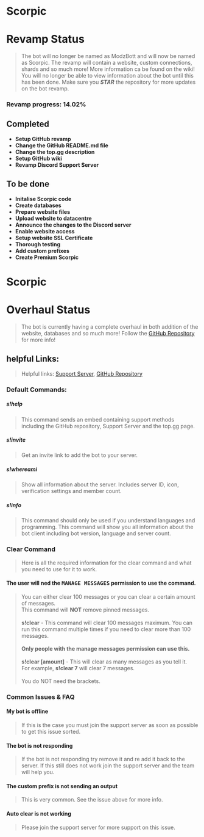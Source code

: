 # Scorpic

# Revamp Status
>The bot will no longer be named as ModzBott and will now be named as Scorpic. The revamp will contain a website, custom connections, shards and so much more! More information ca be found on the wiki! You will no longer be able to view information about the bot until this has been done. Make sure you ***STAR*** the repository for more updates on the bot revamp.
### Revamp progress: 14.02%

## Completed
  - **Setup GitHub revamp**
  - **Change the GitHub README.md file**
  - **Change the top.gg description**
  - **Setup GitHub wiki**
  - **Revamp Discord Support Server**

## To be done
  - **Initalise Scorpic code**
  - **Create databases**
  - **Prepare website files**
  - **Upload website to datacentre**
  - **Announce the changes to the Discord server**
  - **Enable website access**
  - **Setup website SSL Certificate**
  - **Thorough testing**
  - **Add custom prefixes**
  - **Create Premium Scorpic**


# Scorpic

# Overhaul Status
>The bot is currently having a complete overhaul in both addition of the website, databases and so much more! Follow the [GitHub Repository](https://github.com/mindofmodz/scorpic) for more info!
## helpful Links:
>Helpful links: [Support Server](https://discord.gg/9cfUgFfxr4), [GitHub Repository](https://github.com/mindofmodz/scorpic)


### Default Commands:
##### s!help
>This command sends an embed containing support methods including the GitHub repository, Support Server and the top.gg page.
##### s!invite
>Get an invite link to add the bot to your server.
##### s!whereami
>Show all information about the server. Includes server ID, icon, verification settings and member count.
##### s!info
>This command should only be used if you understand languages and programming.
>This command will show you all information about the bot client including bot version, language and server count.



### Clear Command
>Here is all the required information for the clear command and what you need to use for it to work.

#### The user will ned the <samp>MANAGE MESSAGES</samp> permission to use the command.
>You can either clear 100 messages or you can clear a certain amount of messages.<br>This command will **NOT** remove pinned messages.<br><br>**s!clear** - This command will clear 100 messages maximum. You can run this command multiple times if you need to clear more than 100 messages.<br><br>**Only people with the manage messages permission can use this.**<br><br>**s!clear [amount]** - This will clear as many messages as you tell it.<br>For example, **s!clear 7** will clear 7 messages.<br><br>You do NOT need the brackets.

### Common Issues & FAQ
#### My bot is offline
>If this is the case you must join the support server as soon as possible to get this issue sorted.
#### The bot is not responding
>If the bot is not responding try remove it and re add it back to the server. If this still does not work join the support server and the team will help you.
#### The custom prefix is not sending an output
>This is very common. See the issue above for more info.
#### Auto clear is not working
>Please join the support server for more support on this issue.
